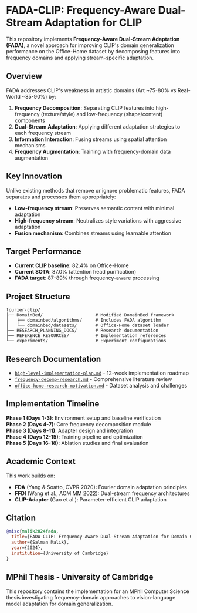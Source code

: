 # FADA-CLIP: Frequency-Aware Dual-Stream Adaptation for CLIP

This repository implements **Frequency-Aware Dual-Stream Adaptation (FADA)**, a novel approach for improving CLIP's domain generalization performance on the Office-Home dataset by decomposing features into frequency domains and applying stream-specific adaptation.

## Overview

FADA addresses CLIP's weakness in artistic domains (Art ~75-80% vs Real-World ~85-90%) by:

1. **Frequency Decomposition**: Separating CLIP features into high-frequency (texture/style) and low-frequency (shape/content) components
2. **Dual-Stream Adaptation**: Applying different adaptation strategies to each frequency stream
3. **Information Interaction**: Fusing streams using spatial attention mechanisms
4. **Frequency Augmentation**: Training with frequency-domain data augmentation

## Key Innovation

Unlike existing methods that remove or ignore problematic features, FADA separates and processes them appropriately:
- **Low-frequency stream**: Preserves semantic content with minimal adaptation
- **High-frequency stream**: Neutralizes style variations with aggressive adaptation
- **Fusion mechanism**: Combines streams using learnable attention

## Target Performance

- **Current CLIP baseline**: 82.4% on Office-Home
- **Current SOTA**: 87.0% (attention head purification)
- **FADA target**: 87-89% through frequency-aware processing

## Project Structure

```
fourier-clip/
├── DomainBed/                    # Modified DomainBed framework
│   ├── domainbed/algorithms/     # Includes FADA algorithm
│   └── domainbed/datasets/       # Office-Home dataset loader
├── RESEARCH_PLANNING_DOCS/       # Research documentation
├── REFERENCE_RESOURCES/          # Implementation references
└── experiments/                  # Experiment configurations
```

## Research Documentation

- [`high-level-implementation-plan.md`](RESEARCH_PLANNING_DOCS/high-level-implementation-plan.md) - 12-week implementation roadmap
- [`frequency-decomp-research.md`](RESEARCH_PLANNING_DOCS/frequency-decomp-research.md) - Comprehensive literature review
- [`office-home-research-motivation.md`](RESEARCH_PLANNING_DOCS/office-home-ressearch-motivation.md) - Dataset analysis and challenges

## Implementation Timeline

**Phase 1 (Days 1-3)**: Environment setup and baseline verification  
**Phase 2 (Days 4-7)**: Core frequency decomposition module  
**Phase 3 (Days 8-11)**: Adapter design and integration  
**Phase 4 (Days 12-15)**: Training pipeline and optimization  
**Phase 5 (Days 16-18)**: Ablation studies and final evaluation  

## Academic Context

This work builds on:
- **FDA** (Yang & Soatto, CVPR 2020): Fourier domain adaptation principles
- **FFDI** (Wang et al., ACM MM 2022): Dual-stream frequency architectures
- **CLIP-Adapter** (Gao et al.): Parameter-efficient CLIP adaptation

## Citation

```bibtex
@misc{malik2024fada,
  title={FADA-CLIP: Frequency-Aware Dual-Stream Adaptation for Domain Generalization},
  author={Salman Malik},
  year={2024},
  institution={University of Cambridge}
}
```

## MPhil Thesis - University of Cambridge

This repository contains the implementation for an MPhil Computer Science thesis investigating frequency-domain approaches to vision-language model adaptation for domain generalization.